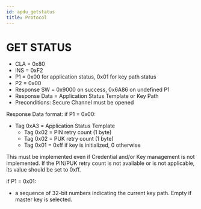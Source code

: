 ```yaml
---
id: apdu_getstatus
title: Protocol
---
```


# GET STATUS

* CLA = 0x80
* INS = 0xF2
* P1 = 0x00 for application status, 0x01 for key path status
* P2 = 0x00
* Response SW = 0x9000 on success, 0x6A86 on undefined P1
* Response Data = Application Status Template or Key Path
* Preconditions: Secure Channel must be opened

Response Data format:
if P1 = 0x00:
- Tag 0xA3 = Application Status Template
  - Tag 0x02 = PIN retry count (1 byte)
  - Tag 0x02 = PUK retry count (1 byte)
  - Tag 0x01 = 0xff if key is initialized, 0 otherwise
  
This must be implemented even if Credential and/or Key management is not implemented. If the PIN/PUK retry count is not
available or is not applicable, its value should be set to 0xff.

if P1 = 0x01:
- a sequence of 32-bit numbers indicating the current key path. Empty if master key is selected.